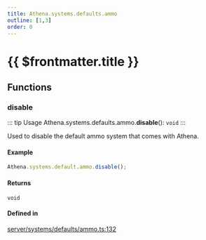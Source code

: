 ```yaml
---
title: Athena.systems.defaults.ammo
outline: [1,3]
order: 0
---
```


# {{ $frontmatter.title }}


## Functions

### disable

::: tip Usage
Athena.systems.defaults.ammo.**disable**(): `void`
:::

Used to disable the default ammo system that comes with Athena.

#### Example
```ts
Athena.systems.default.ammo.disable();
```

#### Returns

`void`

#### Defined in

[server/systems/defaults/ammo.ts:132](https://github.com/Stuyk/altv-athena/blob/2b4a7e1/src/core/server/systems/defaults/ammo.ts#L132)
